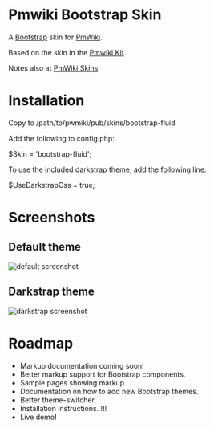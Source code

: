 Pmwiki Bootstrap Skin
=====================

A [Bootstrap](http://twitter.github.com/bootstrap/) skin for [PmWiki](http://www.pmwiki.org/).

Based on the skin in the [Pmwiki Kit](https://github.com/gambhiro/pmwiki-kit-bootstrap-compass).

Notes also at [PmWiki Skins](http://www.pmwiki.org/wiki/Skins/TwitterBootstrap)

# Installation
Copy to /path/to/pwmiki/pub/skins/bootstrap-fluid

Add the following to config.php:

$Skin = 'bootstrap-fluid';

To use the included darkstrap theme, add the following line:

$UseDarkstrapCss = true;



# Screenshots

## Default theme
![default screenshot](https://raw.github.com/wiki/MichaelPaulukonis/pmwiki-boostrap-skin/images/pmwiki.bootstrap.default.00.png)

## Darkstrap theme
![darkstrap screenshot](https://raw.github.com/wiki/MichaelPaulukonis/pmwiki-boostrap-skin/images/pmwiki.bootstrap.default.01.png)

# Roadmap

* Markup documentation coming soon!
* Better markup support for Bootstrap components.
* Sample pages showing markup.
* Documentation on how to add new Bootstrap themes.
* Better theme-switcher.
* Installation instructions. !!!
* Live demo!
